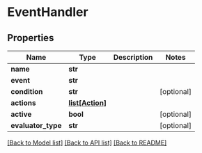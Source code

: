 # EventHandler

## Properties
Name | Type | Description | Notes
------------ | ------------- | ------------- | -------------
**name** | **str** |  | 
**event** | **str** |  | 
**condition** | **str** |  | [optional] 
**actions** | [**list[Action]**](Action.md) |  | 
**active** | **bool** |  | [optional] 
**evaluator_type** | **str** |  | [optional] 

[[Back to Model list]](../README.md#documentation-for-models) [[Back to API list]](../README.md#documentation-for-api-endpoints) [[Back to README]](../README.md)

